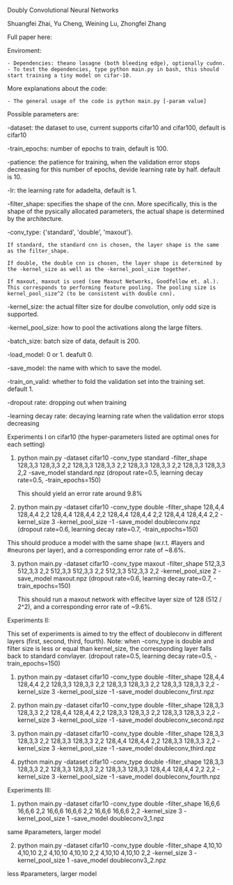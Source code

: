 Doubly Convolutional Neural Networks

Shuangfei Zhai, Yu Cheng, Weining Lu, Zhongfei Zhang

Full paper here: 


Enviroment: 

    - Dependencies: theano lasagne (both bleeding edge), optionally cudnn.
    - To test the dependencies, type python main.py in bash, this should start training a tiny model on cifar-10.


More explanations about the code:

    - The general usage of the code is python main.py [-param value]


Possible parameters are:

   -dataset: the dataset to use, current supports cifar10 and cifar100, default is cifar10

   -train_epochs: number of epochs to train, default is 100.

   -patience: the patience for training, when the validation error stops decreasing for this number of epochs, devide learning rate by half. default is 10.

   -lr: the learning rate for adadelta, default is 1.

   -filter_shape: specifies the shape of the cnn. More specifically, this is the shape of the pysically allocated parameters, the actual shape is determined by the architecture.

   -conv_type: {'standard', 'double', 'maxout'}.

    If standard, the standard cnn is chosen, the layer shape is the same as the filter_shape.

    If double, the double cnn is chosen, the layer shape is determined by the -kernel_size as well as the -kernel_pool_size together.

    If maxout, maxout is used (see Maxout Networks, Goodfellow et. al.). This corresponds to performing feature pooling. The pooling size is kernel_pool_size^2 (to be consistent with double cnn).

   -kernel_size: the actual filter size for doulbe convolution, only odd size is supported. 

   -kernel_pool_size: how to pool the activations along the large filters. 

   -batch_size: batch size of data, default is 200.

   -load_model: 0 or 1. deafult 0.

   -save_model: the name with which to save the model. 

   -train_on_valid: whether to fold the validation set into the training set. default 1.

   -dropout rate: dropping out when training

   -learning decay rate: decaying learning rate when the validation error stops decreasing 


Experiments I on cifar10 (the hyper-parameters listed are optimal ones for each setting)

1. python main.py -dataset cifar10 -conv_type standard -filter_shape 128,3,3 128,3,3 2,2 128,3,3 128,3,3 2,2 128,3,3 128,3,3 2,2 128,3,3 128,3,3 2,2 -save_model standard.npz
(dropout rate=0.5, learning decay rate=0.5, -train_epochs=150)

   This should yield an error rate around 9.8%


2. python main.py -dataset cifar10 -conv_type double -filter_shape 128,4,4 128,4,4 2,2 128,4,4 128,4,4 2,2 128,4,4 128,4,4 2,2 128,4,4 128,4,4 2,2 -kernel_size 3 -kernel_pool_size -1 -save_model doubleconv.npz
(dropout rate=0.6, learning decay rate=0.7, -train_epochs=150)

  This should produce a model with the same shape (w.r.t. #layers and #neurons per layer), and a corresponding error rate of ~8.6%.


3. python main.py -dataset cifar10 -conv_type maxout -filter_shape 512,3,3 512,3,3 2,2 512,3,3 512,3,3 2,2 512,3,3 512,3,3 2,2 -kernel_pool_size 2 -save_model maxout.npz
(dropout rate=0.6, learning decay rate=0.7, -train_epochs=150)

   This should run a maxout network with effecitve layer size of 128 (512 / 2^2), and a corresponding error rate of ~9.6%.


Experiments II:

This set of experiments is aimed to try the effect of doubleconv in different layers (first, second, third, fourth).
Note: when -conv_type is double and filter size is less or equal than kernel_size, the corresponding layer falls back to standard convlayer.
(dropout rate=0.5, learning decay rate=0.5, -train_epochs=150)

1. python main.py -dataset cifar10 -conv_type double -filter_shape 128,4,4 128,4,4 2,2 128,3,3 128,3,3 2,2 128,3,3 128,3,3 2,2 128,3,3 128,3,3 2,2 -kernel_size 3 -kernel_pool_size -1 -save_model doubleconv_first.npz

2. python main.py -dataset cifar10 -conv_type double -filter_shape 128,3,3 128,3,3 2,2 128,4,4 128,4,4 2,2 128,3,3 128,3,3 2,2 128,3,3 128,3,3 2,2 -kernel_size 3 -kernel_pool_size -1 -save_model doubleconv_second.npz

3. python main.py -dataset cifar10 -conv_type double -filter_shape 128,3,3 128,3,3 2,2 128,3,3 128,3,3 2,2 128,4,4 128,4,4 2,2 128,3,3 128,3,3 2,2 -kernel_size 3 -kernel_pool_size -1 -save_model doubleconv_third.npz

4. python main.py -dataset cifar10 -conv_type double -filter_shape 128,3,3 128,3,3 2,2 128,3,3 128,3,3 2,2 128,3,3 128,3,3 128,4,4 128,4,4 2,2 2,2 -kernel_size 3 -kernel_pool_size -1 -save_model doubleconv_fourth.npz


Experiments III:

1. python main.py -dataset cifar10 -conv_type double -filter_shape 16,6,6 16,6,6 2,2 16,6,6 16,6,6 2,2 16,6,6 16,6,6 2,2 -kernel_size 3 -kernel_pool_size 1 -save_model doubleconv3_1.npz

  same #parameters, larger model

2. python main.py -dataset cifar10 -conv_type double -filter_shape 4,10,10 4,10,10 2,2 4,10,10 4,10,10 2,2 4,10,10 4,10,10 2,2 -kernel_size 3 -kernel_pool_size 1 -save_model doubleconv3_2.npz

  less #parameters, larger model